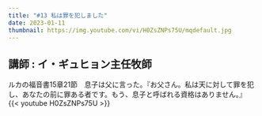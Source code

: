 ```yaml
---
title: "#13 私は罪を犯しました"
date: 2023-01-11
thumbnail: https://img.youtube.com/vi/H0ZsZNPs75U/mqdefault.jpg
---
```

講師 : イ・ギュヒョン主任牧師
---
<!--more-->
ルカの福音書15章21節　息子は父に言った。『お父さん。私は天に対して罪を犯し、あなたの前に罪ある者です。もう、息子と呼ばれる資格はありません。』
{{< youtube H0ZsZNPs75U >}}
